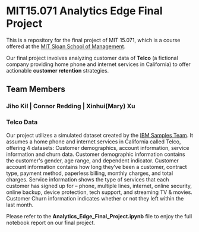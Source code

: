 # MIT15.071 Analytics Edge Final Project

This is a repository for the final project of MIT 15.071, which is a course offered at the [MIT Sloan School of Management](https://mitsloan.mit.edu).

Our final project involves analyzing customer data of **Telco** (a fictional company providing home phone and internet services in California) to 
offer actionable **customer retention** strategies. 

## Team Members 

### Jiho Kil | Connor Redding |  Xinhui(Mary) Xu


### Telco Data

Our project utilizes a simulated dataset created by the [IBM Samples Team](https://community.ibm.com/community/user/businessanalytics/blogs/steven-macko/2019/07/11/telco-customer-churn-1113). It assumes a home phone and internet services in California called Telco, offering 4 datasets: Customer demographics, account information, service information and churn data. Customer demographic information contains the customer's gender, age range, and dependent indicator. 
Customer account information contains how long they’ve been a customer, contract type, payment method, paperless billing, monthly charges, and total charges.
Service information shows the type of services that each customer has signed up for – phone, multiple lines, internet, online security, online backup, device protection, tech support, and streaming TV & movies. Customer Churn information indicates whether or not they left within the last month.


Please refer to the **Analytics_Edge_Final_Project.ipynb** file to enjoy the full notebook report on our final project. 
